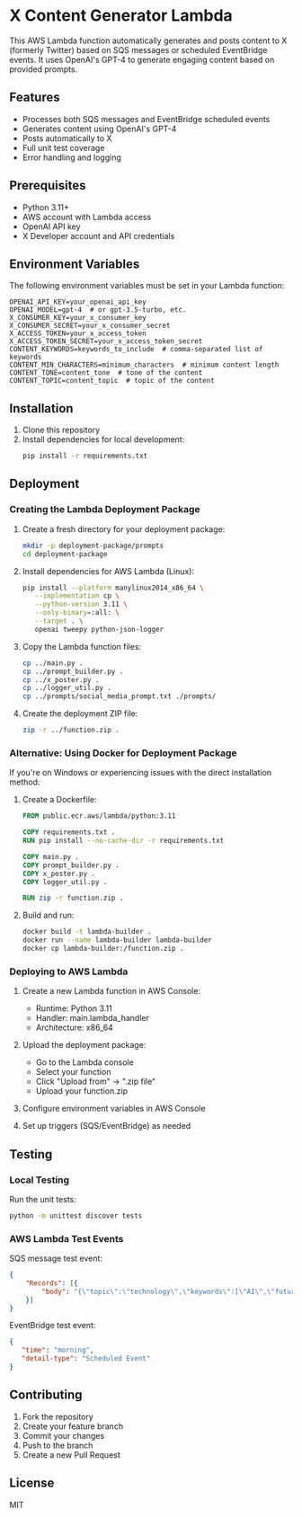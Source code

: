 # X Content Generator Lambda

This AWS Lambda function automatically generates and posts content to X (formerly Twitter) based on SQS messages or scheduled EventBridge events. It uses OpenAI's GPT-4 to generate engaging content based on provided prompts.

## Features

- Processes both SQS messages and EventBridge scheduled events
- Generates content using OpenAI's GPT-4
- Posts automatically to X
- Full unit test coverage
- Error handling and logging

## Prerequisites

- Python 3.11+
- AWS account with Lambda access
- OpenAI API key
- X Developer account and API credentials

## Environment Variables

The following environment variables must be set in your Lambda function:

```
OPENAI_API_KEY=your_openai_api_key
OPENAI_MODEL=gpt-4  # or gpt-3.5-turbo, etc.
X_CONSUMER_KEY=your_x_consumer_key
X_CONSUMER_SECRET=your_x_consumer_secret
X_ACCESS_TOKEN=your_x_access_token
X_ACCESS_TOKEN_SECRET=your_x_access_token_secret
CONTENT_KEYWORDS=keywords_to_include  # comma-separated list of keywords
CONTENT_MIN_CHARACTERS=minimum_characters  # minimum content length
CONTENT_TONE=content_tone  # tone of the content
CONTENT_TOPIC=content_topic  # topic of the content
```

## Installation

1. Clone this repository
2. Install dependencies for local development:
   ```bash
   pip install -r requirements.txt
   ```

## Deployment

### Creating the Lambda Deployment Package

1. Create a fresh directory for your deployment package:
   ```bash
   mkdir -p deployment-package/prompts
   cd deployment-package
   ```

2. Install dependencies for AWS Lambda (Linux):
   ```bash
   pip install --platform manylinux2014_x86_64 \
      --implementation cp \
      --python-version 3.11 \
      --only-binary=:all: \
      --target . \
      openai tweepy python-json-logger
   ```

3. Copy the Lambda function files:
   ```bash
   cp ../main.py .
   cp ../prompt_builder.py .
   cp ../x_poster.py .
   cp ../logger_util.py .
   cp ../prompts/social_media_prompt.txt ./prompts/
   ```

4. Create the deployment ZIP file:
   ```bash
   zip -r ../function.zip .
   ```

### Alternative: Using Docker for Deployment Package

If you're on Windows or experiencing issues with the direct installation method:

1. Create a Dockerfile:
   ```dockerfile
   FROM public.ecr.aws/lambda/python:3.11
   
   COPY requirements.txt .
   RUN pip install --no-cache-dir -r requirements.txt
   
   COPY main.py .
   COPY prompt_builder.py .
   COPY x_poster.py .
   COPY logger_util.py .
   
   RUN zip -r function.zip .
   ```

2. Build and run:
   ```bash
   docker build -t lambda-builder .
   docker run --name lambda-builder lambda-builder
   docker cp lambda-builder:/function.zip .
   ```

### Deploying to AWS Lambda

1. Create a new Lambda function in AWS Console:
   - Runtime: Python 3.11
   - Handler: main.lambda_handler
   - Architecture: x86_64

2. Upload the deployment package:
   - Go to the Lambda console
   - Select your function
   - Click "Upload from" → ".zip file"
   - Upload your function.zip

3. Configure environment variables in AWS Console

4. Set up triggers (SQS/EventBridge) as needed

## Testing

### Local Testing
Run the unit tests:
```bash
python -m unittest discover tests
```

### AWS Lambda Test Events

SQS message test event:
```json
{
    "Records": [{
        "body": "{\"topic\":\"technology\",\"keywords\":[\"AI\",\"future\"],\"tone\":\"excited\"}"
    }]
}
```

EventBridge test event:
```json
{
   "time": "morning",
   "detail-type": "Scheduled Event"
}
```

## Contributing

1. Fork the repository
2. Create your feature branch
3. Commit your changes
4. Push to the branch
5. Create a new Pull Request

## License

MIT